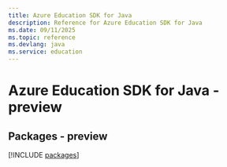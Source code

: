 ```yaml
---
title: Azure Education SDK for Java
description: Reference for Azure Education SDK for Java
ms.date: 09/11/2025
ms.topic: reference
ms.devlang: java
ms.service: education
---
```

# Azure Education SDK for Java - preview
## Packages - preview
[!INCLUDE [packages](education-index.md)]